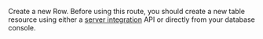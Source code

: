 Create a new Row. Before using this route, you should create a new table resource using either a [server integration](https://appwrite.io/docs/server/databases#databasesCreateTable) API or directly from your database console.